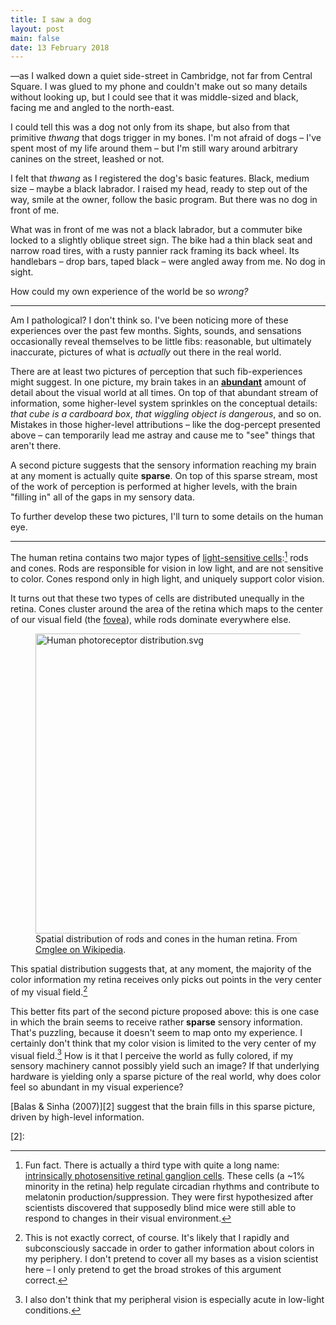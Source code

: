 ```yaml
---
title: I saw a dog
layout: post
main: false
date: 13 February 2018
---
```


—as I walked down a quiet side-street in Cambridge, not far from Central
Square. I was glued to my phone and couldn't make out so many details without
looking up, but I could see that it was middle-sized and black, facing me and angled to the north-east.

I could tell this was a dog not only from its shape, but also from that
primitive *thwang* that dogs trigger in my bones. I'm not afraid of dogs – I've spent most of my life around them – but I'm still wary around arbitrary canines on the street, leashed or not.

I felt that *thwang* as I registered the dog's basic features. Black, medium size – maybe a black labrador. I raised my head, ready to step out of the way, smile at the owner, follow the basic program. But there was no dog in front of me.

What was in front of me was not a black labrador, but a commuter bike locked to
a slightly oblique street sign. The bike had a thin black seat and narrow road
tires, with a rusty pannier rack framing its back wheel. Its handlebars – drop
bars, taped black – were angled away from me. No dog in sight.

How could my own experience of the world be so *wrong?*

---

Am I pathological? I don't think so. I've been noticing more of these
experiences over the past few months. Sights, sounds, and sensations occasionally reveal themselves to be little fibs: reasonable, but ultimately inaccurate, pictures of what is *actually* out there in the real world.

There are at least two pictures of perception that such fib-experiences might suggest. In one picture, my brain takes in an [**abundant**][1] amount of detail about the visual world at all times. On top of that abundant stream of information, some higher-level system sprinkles on the conceptual details: *that cube is a cardboard box*, *that wiggling object is dangerous*, and so on. Mistakes in those higher-level attributions – like the dog-percept presented above – can temporarily lead me astray and cause me to "see" things that aren't there.

A second picture suggests that the sensory information reaching my brain at any moment is actually quite **sparse**. On top of this sparse stream, most of the work of perception is performed at higher levels, with the brain "filling in" all of the gaps in my sensory data.

To further develop these two pictures, I'll turn to some details on the human eye.

---

The human retina contains two major types of [light-sensitive cells](https://en.wikipedia.org/wiki/Photoreceptor_cell):[^1] rods and cones. Rods are responsible for vision in low light, and are not sensitive to color. Cones respond only in high light, and uniquely support color vision.

It turns out that these two types of cells are distributed unequally in the retina. Cones cluster around the area of the retina which maps to the center of our visual field (the [fovea](https://en.wikipedia.org/wiki/Fovea)), while rods dominate everywhere else.

<figure><a href="https://commons.wikimedia.org/wiki/File:Human_photoreceptor_distribution.svg#/media/File:Human_photoreceptor_distribution.svg"><img src="https://upload.wikimedia.org/wikipedia/commons/3/3c/Human_photoreceptor_distribution.svg" width="480" height="480" alt="Human photoreceptor distribution.svg"></a><figcaption>Spatial distribution of rods and cones in the human retina. From <a href="//commons.wikimedia.org/wiki/User:Cmglee" title="User:Cmglee">Cmglee on Wikipedia</a>.</figcaption>
</figure>

This spatial distribution suggests that, at any moment, the majority of the color information my retina receives only picks out points in the very center of my visual field.[^2]

This better fits part of the second picture proposed above: this is one case in which the brain seems to receive rather **sparse** sensory information. That's puzzling, because it doesn't seem to map onto my experience. I certainly don't think that my color vision is limited to the very center of my visual field.[^3] How is it that I perceive the world as fully colored, if my sensory machinery cannot possibly yield such an image? If that underlying hardware is yielding only a sparse picture of the real world, why does color feel so abundant in my visual experience?

[Balas & Sinha (2007)][2] suggest that the brain fills in this sparse picture, driven by high-level information.

[^1]: Fun fact. There is actually a third type with quite a long name: [intrinsically photosensitive retinal ganglion cells](https://en.wikipedia.org/wiki/Intrinsically_photosensitive_retinal_ganglion_cells). These cells (a ~1% minority in the retina) help regulate circadian rhythms and contribute to melatonin production/suppression. They were first hypothesized after scientists discovered that supposedly blind mice were still able to respond to changes in their visual environment.
[^2]: This is not exactly correct, of course. It's likely that I rapidly and subconsciously saccade in order to gather information about colors in my periphery. I don't pretend to cover all my bases as a vision scientist here – I only pretend to get the broad strokes of this argument correct.
[^3]: I also don't think that my peripheral vision is especially acute in low-light conditions.

[1]: http://schwitzsplinters.blogspot.com/2018/02/is-consciousness-sparse-or-abundant.html
[2]: 